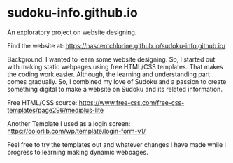 # sudoku-info.github.io
An exploratory project on website designing.

Find the website at: https://nascentchlorine.github.io/sudoku-info.github.io/

Background: I wanted to learn some website designing. So, I started out with making static webpages using free HTML/CSS templates. That makes the coding work easier. Although, the learning and understanding part comes gradually. So, I combined my love of Sudoku and a passion to create something digital to make a website on Sudoku and its related information.

Free HTML/CSS source: https://www.free-css.com/free-css-templates/page296/mediplus-lite

Another Template I used as a login screen: https://colorlib.com/wp/template/login-form-v1/

Feel free to try the templates out and whatever changes I have made while I progress to learning making dynamic webpages.

